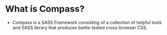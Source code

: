 
# What is Compass?

* Compass is a SASS Framework consisting of a collection of helpful tools and
SASS library that produces battle-tested cross-browser CSS.

